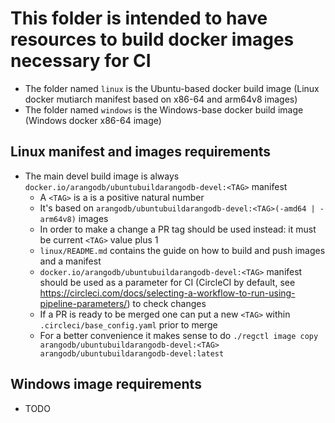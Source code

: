 This folder is intended to have resources to build docker images necessary for CI
=================================================================================

- The folder named `linux` is the Ubuntu-based docker build image (Linux docker mutiarch manifest based on x86-64 and arm64v8 images)
- The folder named `windows` is the Windows-base docker build image (Windows docker x86-64 image)

Linux manifest and images requirements
--------------------------------------

- The main devel build image is always `docker.io/arangodb/ubuntubuildarangodb-devel:<TAG>` manifest
  - A `<TAG>` is a is a positive natural number
  - It's based on `arangodb/ubuntubuildarangodb-devel:<TAG>(-amd64 | -arm64v8)` images
  - In order to make a change a PR tag should be used instead: it must be current `<TAG>` value plus 1
  - `linux/README.md` contains the guide on how to build and push images and a manifest
  - `docker.io/arangodb/ubuntubuildarangodb-devel:<TAG>` manifest should be used as a parameter for CI (CircleCI by default, see https://circleci.com/docs/selecting-a-workflow-to-run-using-pipeline-parameters/) to check changes
  - If a PR is ready to be merged one can put a new `<TAG>` within `.circleci/base_config.yaml` prior to merge
  - For a better convenience it makes sense to do `./regctl image copy arangodb/ubuntubuildarangodb-devel:<TAG> arangodb/ubuntubuildarangodb-devel:latest`

Windows image requirements
--------------------------

- TODO
